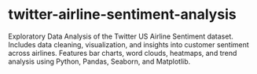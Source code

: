# twitter-airline-sentiment-analysis
Exploratory Data Analysis of the Twitter US Airline Sentiment dataset. Includes data cleaning, visualization, and insights into customer sentiment across airlines. Features bar charts, word clouds, heatmaps, and trend analysis using Python, Pandas, Seaborn, and Matplotlib.
